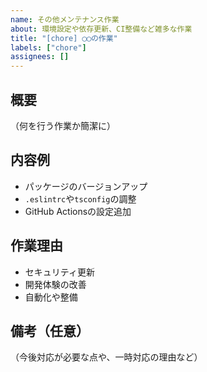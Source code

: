 ```yaml
---
name: その他メンテナンス作業
about: 環境設定や依存更新、CI整備など雑多な作業
title: "[chore] ◯◯の作業"
labels: ["chore"]
assignees: []
---
```


## 概要

（何を行う作業か簡潔に）

## 内容例

- パッケージのバージョンアップ
- `.eslintrc`や`tsconfig`の調整
- GitHub Actionsの設定追加

## 作業理由

- セキュリティ更新
- 開発体験の改善
- 自動化や整備

## 備考（任意）

（今後対応が必要な点や、一時対応の理由など）
